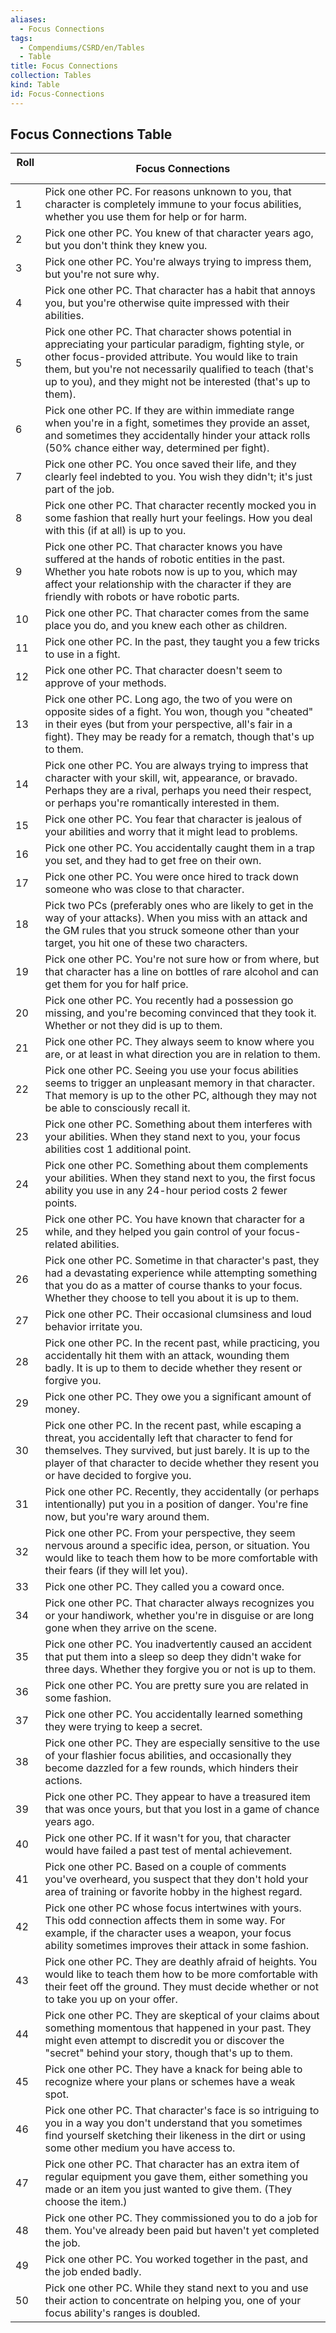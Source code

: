 ```yaml
---
aliases:
  - Focus Connections
tags:
  - Compendiums/CSRD/en/Tables
  - Table
title: Focus Connections
collection: Tables
kind: Table
id: Focus-Connections
---
```

## Focus Connections Table  
| Roll &nbsp; &nbsp; | Focus Connections                                                                                                                                                                                                                                                                                    |
| ------------------ | ---------------------------------------------------------------------------------------------------------------------------------------------------------------------------------------------------------------------------------------------------------------------------------------------------- |
| 1                  | Pick one other PC. For reasons unknown to you, that character is completely immune to your focus abilities, whether you use them for help or for harm.                                                                                                                                               |
| 2                  | Pick one other PC. You knew of that character years ago, but you don't think they knew you.                                                                                                                                                                                                          |
| 3                  | Pick one other PC. You're always trying to impress them, but you're not sure why.                                                                                                                                                                                                                    |
| 4                  | Pick one other PC. That character has a habit that annoys you, but you're otherwise quite impressed with their abilities.                                                                                                                                                                            |
| 5                  | Pick one other PC. That character shows potential in appreciating your particular paradigm, fighting style, or other focus-provided attribute. You would like to train them, but you're not necessarily qualified to teach (that's up to you), and they might not be interested (that's up to them). |
| 6                  | Pick one other PC. If they are within immediate range when you're in a fight, sometimes they provide an asset, and sometimes they accidentally hinder your attack rolls (50% chance either way, determined per fight).                                                                               |
| 7                  | Pick one other PC. You once saved their life, and they clearly feel indebted to you. You wish they didn't; it's just part of the job.                                                                                                                                                                |
| 8                  | Pick one other PC. That character recently mocked you in some fashion that really hurt your feelings. How you deal with this (if at all) is up to you.                                                                                                                                               |
| 9                  | Pick one other PC. That character knows you have suffered at the hands of robotic entities in the past. Whether you hate robots now is up to you, which may affect your relationship with the character if they are friendly with robots or have robotic parts.                                      |
| 10                 | Pick one other PC. That character comes from the same place you do, and you knew each other as children.                                                                                                                                                                                             |
| 11                 | Pick one other PC. In the past, they taught you a few tricks to use in a fight.                                                                                                                                                                                                                      |
| 12                 | Pick one other PC. That character doesn't seem to approve of your methods.                                                                                                                                                                                                                           |
| 13                 | Pick one other PC. Long ago, the two of you were on opposite sides of a fight. You won, though you "cheated" in their eyes (but from your perspective, all's fair in a fight). They may be ready for a rematch, though that's up to them.                                                            |
| 14                 | Pick one other PC. You are always trying to impress that character with your skill, wit, appearance, or bravado. Perhaps they are a rival, perhaps you need their respect, or perhaps you're romantically interested in them.                                                                        |
| 15                 | Pick one other PC. You fear that character is jealous of your abilities and worry that it might lead to problems.                                                                                                                                                                                    |
| 16                 | Pick one other PC. You accidentally caught them in a trap you set, and they had to get free on their own.                                                                                                                                                                                            |
| 17                 | Pick one other PC. You were once hired to track down someone who was close to that character.                                                                                                                                                                                                        |
| 18                 | Pick two PCs (preferably ones who are likely to get in the way of your attacks). When you miss with an attack and the GM rules that you struck someone other than your target, you hit one of these two characters.                                                                                  |
| 19                 | Pick one other PC. You're not sure how or from where, but that character has a line on bottles of rare alcohol and can get them for you for half price.                                                                                                                                              |
| 20                 | Pick one other PC. You recently had a possession go missing, and you're becoming convinced that they took it. Whether or not they did is up to them.                                                                                                                                                 |
| 21                 | Pick one other PC. They always seem to know where you are, or at least in what direction you are in relation to them.                                                                                                                                                                                |
| 22                 | Pick one other PC. Seeing you use your focus abilities seems to trigger an unpleasant memory in that character. That memory is up to the other PC, although they may not be able to consciously recall it.                                                                                           |
| 23                 | Pick one other PC. Something about them interferes with your abilities. When they stand next to you, your focus abilities cost 1 additional point.                                                                                                                                                   |
| 24                 | Pick one other PC. Something about them complements your abilities. When they stand next to you, the first focus ability you use in any 24-hour period costs 2 fewer points.                                                                                                                         |
| 25                 | Pick one other PC. You have known that character for a while, and they helped you gain control of your focus-related abilities.                                                                                                                                                                      |
| 26                 | Pick one other PC. Sometime in that character's past, they had a devastating experience while attempting something that you do as a matter of course thanks to your focus. Whether they choose to tell you about it is up to them.                                                                   |
| 27                 | Pick one other PC. Their occasional clumsiness and loud behavior irritate you.                                                                                                                                                                                                                       |
| 28                 | Pick one other PC. In the recent past, while practicing, you accidentally hit them with an attack, wounding them badly. It is up to them to decide whether they resent or forgive you.                                                                                                               |
| 29                 | Pick one other PC. They owe you a significant amount of money.                                                                                                                                                                                                                                       |
| 30                 | Pick one other PC. In the recent past, while escaping a threat, you accidentally left that character to fend for themselves. They survived, but just barely. It is up to the player of that character to decide whether they resent you or have decided to forgive you.                              |
| 31                 | Pick one other PC. Recently, they accidentally (or perhaps intentionally) put you in a position of danger. You're fine now, but you're wary around them.                                                                                                                                             |
| 32                 | Pick one other PC. From your perspective, they seem nervous around a specific idea, person, or situation. You would like to teach them how to be more comfortable with their fears (if they will let you).                                                                                           |
| 33                 | Pick one other PC. They called you a coward once.                                                                                                                                                                                                                                                    |
| 34                 | Pick one other PC. That character always recognizes you or your handiwork, whether you're in disguise or are long gone when they arrive on the scene.                                                                                                                                                |
| 35                 | Pick one other PC. You inadvertently caused an accident that put them into a sleep so deep they didn't wake for three days. Whether they forgive you or not is up to them.                                                                                                                           |
| 36                 | Pick one other PC. You are pretty sure you are related in some fashion.                                                                                                                                                                                                                              |
| 37                 | Pick one other PC. You accidentally learned something they were trying to keep a secret.                                                                                                                                                                                                             |
| 38                 | Pick one other PC. They are especially sensitive to the use of your flashier focus abilities, and occasionally they become dazzled for a few rounds, which hinders their actions.                                                                                                                    |
| 39                 | Pick one other PC. They appear to have a treasured item that was once yours, but that you lost in a game of chance years ago.                                                                                                                                                                        |
| 40                 | Pick one other PC. If it wasn't for you, that character would have failed a past test of mental achievement.                                                                                                                                                                                         |
| 41                 | Pick one other PC. Based on a couple of comments you've overheard, you suspect that they don't hold your area of training or favorite hobby in the highest regard.                                                                                                                                   |
| 42                 | Pick one other PC whose focus intertwines with yours. This odd connection affects them in some way. For example, if the character uses a weapon, your focus ability sometimes improves their attack in some fashion.                                                                                 |
| 43                 | Pick one other PC. They are deathly afraid of heights. You would like to teach them how to be more comfortable with their feet off the ground. They must decide whether or not to take you up on your offer.                                                                                         |
| 44                 | Pick one other PC. They are skeptical of your claims about something momentous that happened in your past. They might even attempt to discredit you or discover the "secret" behind your story, though that's up to them.                                                                            |
| 45                 | Pick one other PC. They have a knack for being able to recognize where your plans or schemes have a weak spot.                                                                                                                                                                                       |
| 46                 | Pick one other PC. That character's face is so intriguing to you in a way you don't understand that you sometimes find yourself sketching their likeness in the dirt or using some other medium you have access to.                                                                                  |
| 47                 | Pick one other PC. That character has an extra item of regular equipment you gave them, either something you made or an item you just wanted to give them. (They choose the item.)                                                                                                                   |
| 48                 | Pick one other PC. They commissioned you to do a job for them. You've already been paid but haven't yet completed the job.                                                                                                                                                                           |
| 49                 | Pick one other PC. You worked together in the past, and the job ended badly.                                                                                                                                                                                                                         |
| 50                 | Pick one other PC. While they stand next to you and use their action to concentrate on helping you, one of your focus ability's ranges is doubled.                                                                                                                                                   |
